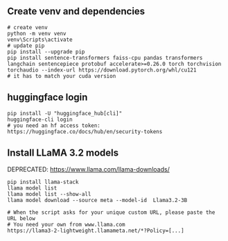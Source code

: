 ## Create venv and dependencies
```
# create venv
python -m venv venv
venv\Scripts\activate
# update pip
pip install --upgrade pip
pip install sentence-transformers faiss-cpu pandas transformers langchain sentencepiece protobuf accelerate>=0.26.0 torch torchvision torchaudio --index-url https://download.pytorch.org/whl/cu121
# it has to match your cuda version
```

## huggingface login
```
pip install -U "huggingface_hub[cli]"
huggingface-cli login
# you need an hf access token: https://huggingface.co/docs/hub/en/security-tokens
```

## Install LLaMA 3.2 models
DEPRECATED:
https://www.llama.com/llama-downloads/
```
pip install llama-stack
llama model list
llama model list --show-all
llama model download --source meta --model-id  Llama3.2-3B

# When the script asks for your unique custom URL, please paste the URL below
# You need your own from www.llama.com
https://llama3-2-lightweight.llamameta.net/*?Policy=[...]
```